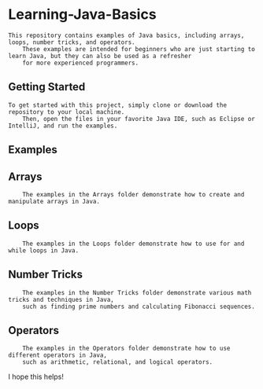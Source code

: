 # Learning-Java-Basics
    This repository contains examples of Java basics, including arrays, loops, number tricks, and operators. 
		These examples are intended for beginners who are just starting to learn Java, but they can also be used as a refresher 
		for more experienced programmers.

## Getting Started
    To get started with this project, simply clone or download the repository to your local machine. 
		Then, open the files in your favorite Java IDE, such as Eclipse or IntelliJ, and run the examples.

## Examples

## Arrays
		The examples in the Arrays folder demonstrate how to create and manipulate arrays in Java.
		
## Loops
		The examples in the Loops folder demonstrate how to use for and while loops in Java.
		
## Number Tricks
		The examples in the Number Tricks folder demonstrate various math tricks and techniques in Java, 
		such as finding prime numbers and calculating Fibonacci sequences.
		
## Operators
		The examples in the Operators folder demonstrate how to use different operators in Java, 
		such as arithmetic, relational, and logical operators.
		
I hope this helps!

